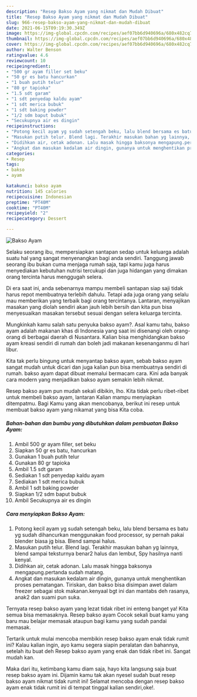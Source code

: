 ```yaml
---
description: "Resep Bakso Ayam yang nikmat dan Mudah Dibuat"
title: "Resep Bakso Ayam yang nikmat dan Mudah Dibuat"
slug: 966-resep-bakso-ayam-yang-nikmat-dan-mudah-dibuat
date: 2021-06-15T09:19:30.349Z
image: https://img-global.cpcdn.com/recipes/aef07bb6d940696a/680x482cq70/bakso-ayam-foto-resep-utama.jpg
thumbnail: https://img-global.cpcdn.com/recipes/aef07bb6d940696a/680x482cq70/bakso-ayam-foto-resep-utama.jpg
cover: https://img-global.cpcdn.com/recipes/aef07bb6d940696a/680x482cq70/bakso-ayam-foto-resep-utama.jpg
author: Walter Benson
ratingvalue: 4.6
reviewcount: 10
recipeingredient:
- "500 gr ayam filler set beku"
- "50 gr es batu hancurkan"
- "1 buah putih telur"
- "80 gr tapioka"
- "1.5 sdt garam"
- "1 sdt penyedap kaldu ayam"
- "1 sdt merica bubuk"
- "1 sdt baking powder"
- "1/2 sdm baput bubuk"
- "Secukupnya air es dingin"
recipeinstructions:
- "Potong kecil ayam yg sudah setengah beku, lalu blend bersama es batu yg sudah dihancurkan menggunakan food processor, sy pernah pakai blender biasa jg bisa. Blend sampai halus."
- "Masukan putih telur. Blend lagi. Terakhir masukan bahan yg lainnya, blend sampai teksturnya benar2 halus dan lembut, Spy hasilnya nanti kenyal."
- "Didihkan air, cetak adonan. Lalu masak hingga baksonya mengapung.pertanda sudah matang."
- "Angkat dan masukan kedalam air dingin, gunanya untuk menghentikan proses pematangan. Tiriskan, dan bakso bisa disimpan awet dalam freezer sebagai stok makanan.kenyaal bgt ini dan mantabs deh rasanya, anak2 dan suami pun suka."
categories:
- Resep
tags:
- bakso
- ayam

katakunci: bakso ayam 
nutrition: 145 calories
recipecuisine: Indonesian
preptime: "PT40M"
cooktime: "PT40M"
recipeyield: "2"
recipecategory: Dessert

---
```



![Bakso Ayam](https://img-global.cpcdn.com/recipes/aef07bb6d940696a/680x482cq70/bakso-ayam-foto-resep-utama.jpg)

Selaku seorang ibu, mempersiapkan santapan sedap untuk keluarga adalah suatu hal yang sangat menyenangkan bagi anda sendiri. Tanggung jawab seorang ibu bukan cuma menjaga rumah saja, tapi kamu juga harus menyediakan kebutuhan nutrisi tercukupi dan juga hidangan yang dimakan orang tercinta harus menggugah selera.

Di era  saat ini, anda sebenarnya mampu membeli santapan siap saji tidak harus repot membuatnya terlebih dahulu. Tetapi ada juga orang yang selalu mau memberikan yang terbaik bagi orang tercintanya. Lantaran, menyajikan masakan yang diolah sendiri akan jauh lebih bersih dan kita pun bisa menyesuaikan masakan tersebut sesuai dengan selera keluarga tercinta. 



Mungkinkah kamu salah satu penyuka bakso ayam?. Asal kamu tahu, bakso ayam adalah makanan khas di Indonesia yang saat ini disenangi oleh orang-orang di berbagai daerah di Nusantara. Kalian bisa menghidangkan bakso ayam kreasi sendiri di rumah dan boleh jadi makanan kesenanganmu di hari libur.

Kita tak perlu bingung untuk menyantap bakso ayam, sebab bakso ayam sangat mudah untuk dicari dan juga kalian pun bisa membuatnya sendiri di rumah. bakso ayam dapat dibuat memalui bermacam cara. Kini ada banyak cara modern yang menjadikan bakso ayam semakin lebih nikmat.

Resep bakso ayam pun mudah sekali dibikin, lho. Kita tidak perlu ribet-ribet untuk membeli bakso ayam, lantaran Kalian mampu menyiapkan ditempatmu. Bagi Kamu yang akan mencobanya, berikut ini resep untuk membuat bakso ayam yang nikamat yang bisa Kita coba.

<!--inarticleads1-->

##### Bahan-bahan dan bumbu yang dibutuhkan dalam pembuatan Bakso Ayam:

1. Ambil 500 gr ayam filler, set beku
1. Siapkan 50 gr es batu, hancurkan
1. Gunakan 1 buah putih telur
1. Gunakan 80 gr tapioka
1. Ambil 1.5 sdt garam
1. Sediakan 1 sdt penyedap kaldu ayam
1. Sediakan 1 sdt merica bubuk
1. Ambil 1 sdt baking powder
1. Siapkan 1/2 sdm baput bubuk
1. Ambil Secukupnya air es dingin




<!--inarticleads2-->

##### Cara menyiapkan Bakso Ayam:

1. Potong kecil ayam yg sudah setengah beku, lalu blend bersama es batu yg sudah dihancurkan menggunakan food processor, sy pernah pakai blender biasa jg bisa. Blend sampai halus.
1. Masukan putih telur. Blend lagi. Terakhir masukan bahan yg lainnya, blend sampai teksturnya benar2 halus dan lembut, Spy hasilnya nanti kenyal.
1. Didihkan air, cetak adonan. Lalu masak hingga baksonya mengapung.pertanda sudah matang.
1. Angkat dan masukan kedalam air dingin, gunanya untuk menghentikan proses pematangan. Tiriskan, dan bakso bisa disimpan awet dalam freezer sebagai stok makanan.kenyaal bgt ini dan mantabs deh rasanya, anak2 dan suami pun suka.




Ternyata resep bakso ayam yang lezat tidak ribet ini enteng banget ya! Kita semua bisa memasaknya. Resep bakso ayam Cocok sekali buat kamu yang baru mau belajar memasak ataupun bagi kamu yang sudah pandai memasak.

Tertarik untuk mulai mencoba membikin resep bakso ayam enak tidak rumit ini? Kalau kalian ingin, ayo kamu segera siapin peralatan dan bahannya, setelah itu buat deh Resep bakso ayam yang enak dan tidak ribet ini. Sangat mudah kan. 

Maka dari itu, ketimbang kamu diam saja, hayo kita langsung saja buat resep bakso ayam ini. Dijamin kamu tak akan nyesel sudah buat resep bakso ayam nikmat tidak rumit ini! Selamat mencoba dengan resep bakso ayam enak tidak rumit ini di tempat tinggal kalian sendiri,oke!.

